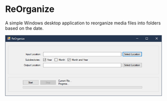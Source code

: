# ReOrganize
A simple Windows desktop application to reorganize media files into folders based on the date.

![Screenshot of Application Interface](/demo1.png)
